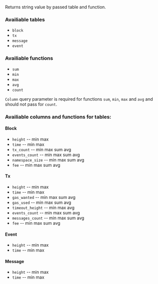 Returns string value by passed table and function.

### Availiable tables
* `block`
* `tx`
* `message`
* `event`


### Availiable functions
* `sum`
* `min`
* `max`
* `avg`
* `count`


`Column` query parameter is required for functions `sum`, `min`, `max` and `avg` and should not pass for `count`.


###  Availiable columns and functions for tables:

#### Block
* `height`         -- min max
* `time`           -- min max
* `tx_count`       -- min max sum avg
* `events_count`   -- min max sum avg
* `namespace_size` -- min max sum avg
* `fee`            -- min max sum avg

#### Tx
* `height`         -- min max
* `time`           -- min max
* `gas_wanted`     -- min max sum avg
* `gas_used`       -- min max sum avg
* `timeout_height` -- min max avg
* `events_count`   -- min max sum avg
* `messages_count` -- min max sum avg
* `fee`            -- min max sum avg

#### Event
* `height`         -- min max
* `time`           -- min max

#### Message
* `height`         -- min max
* `time`           -- min max